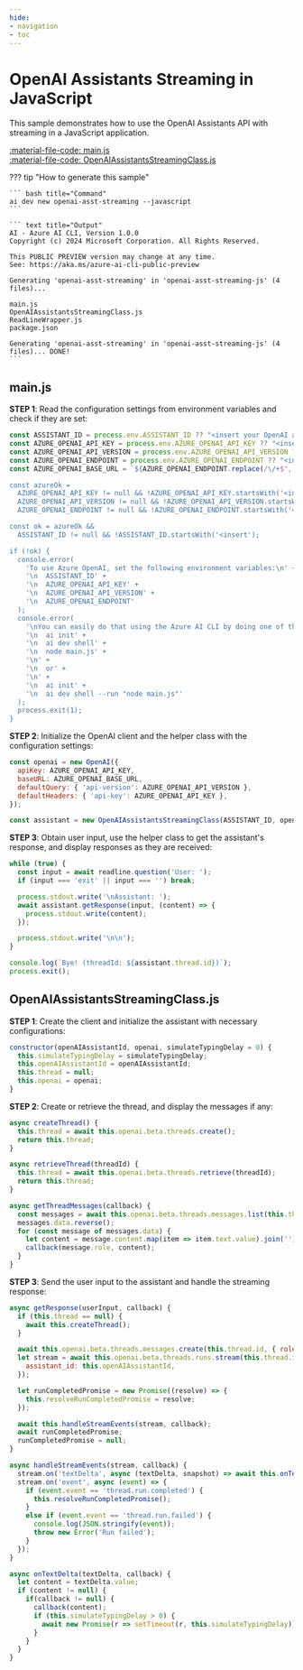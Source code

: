 ```yaml
---
hide:
- navigation
- toc
---
```

# OpenAI Assistants Streaming in JavaScript

This sample demonstrates how to use the OpenAI Assistants API with streaming in a JavaScript application.

[:material-file-code: main.js](https://github.dev/robch/book-of-ai/blob/main/docs/samples/openai-asst-streaming-js/main.js)  
[:material-file-code: OpenAIAssistantsStreamingClass.js](https://github.dev/robch/book-of-ai/blob/main/docs/samples/openai-asst-streaming-js/OpenAIAssistantsStreamingClass.js)  

??? tip "How to generate this sample"

    ``` bash title="Command"
    ai dev new openai-asst-streaming --javascript
    ```

    ``` text title="Output"
    AI - Azure AI CLI, Version 1.0.0
    Copyright (c) 2024 Microsoft Corporation. All Rights Reserved.

    This PUBLIC PREVIEW version may change at any time.
    See: https://aka.ms/azure-ai-cli-public-preview

    Generating 'openai-asst-streaming' in 'openai-asst-streaming-js' (4 files)...

    main.js
    OpenAIAssistantsStreamingClass.js
    ReadLineWrapper.js
    package.json

    Generating 'openai-asst-streaming' in 'openai-asst-streaming-js' (4 files)... DONE!
    ```


## main.js

**STEP 1**: Read the configuration settings from environment variables and check if they are set:

```javascript title="main.js"
const ASSISTANT_ID = process.env.ASSISTANT_ID ?? "<insert your OpenAI assistant ID here>";
const AZURE_OPENAI_API_KEY = process.env.AZURE_OPENAI_API_KEY ?? "<insert your Azure OpenAI API key here>";
const AZURE_OPENAI_API_VERSION = process.env.AZURE_OPENAI_API_VERSION ?? "<insert your Azure OpenAI API version here>";
const AZURE_OPENAI_ENDPOINT = process.env.AZURE_OPENAI_ENDPOINT ?? "<insert your Azure OpenAI endpoint here>";
const AZURE_OPENAI_BASE_URL = `${AZURE_OPENAI_ENDPOINT.replace(/\/+$", '')}/openai`;

const azureOk = 
  AZURE_OPENAI_API_KEY != null && !AZURE_OPENAI_API_KEY.startsWith('<insert') &&
  AZURE_OPENAI_API_VERSION != null && !AZURE_OPENAI_API_VERSION.startsWith('<insert') &&
  AZURE_OPENAI_ENDPOINT != null && !AZURE_OPENAI_ENDPOINT.startsWith('<insert');

const ok = azureOk &&
  ASSISTANT_ID != null && !ASSISTANT_ID.startsWith('<insert');

if (!ok) {
  console.error(
    'To use Azure OpenAI, set the following environment variables:\n' +
    '\n  ASSISTANT_ID' +
    '\n  AZURE_OPENAI_API_KEY' +
    '\n  AZURE_OPENAI_API_VERSION' +
    '\n  AZURE_OPENAI_ENDPOINT'
  );
  console.error(
    '\nYou can easily do that using the Azure AI CLI by doing one of the following:\n' +
    '\n  ai init' +
    '\n  ai dev shell' +
    '\n  node main.js' +
    '\n' +
    '\n  or' +
    '\n' +
    '\n  ai init' +
    '\n  ai dev shell --run "node main.js"'
  );
  process.exit(1);
}
```

**STEP 2**: Initialize the OpenAI client and the helper class with the configuration settings:

```javascript title="main.js"
const openai = new OpenAI({
  apiKey: AZURE_OPENAI_API_KEY,
  baseURL: AZURE_OPENAI_BASE_URL,
  defaultQuery: { 'api-version': AZURE_OPENAI_API_VERSION },
  defaultHeaders: { 'api-key': AZURE_OPENAI_API_KEY },
});

const assistant = new OpenAIAssistantsStreamingClass(ASSISTANT_ID, openai);
```

**STEP 3**: Obtain user input, use the helper class to get the assistant's response, and display responses as they are received:

```javascript title="main.js"
while (true) {
  const input = await readline.question('User: ');
  if (input === 'exit' || input === '') break;

  process.stdout.write('\nAssistant: ');
  await assistant.getResponse(input, (content) => {
    process.stdout.write(content);
  });

  process.stdout.write('\n\n');
}

console.log(`Bye! (threadId: ${assistant.thread.id})`);
process.exit();
```

## OpenAIAssistantsStreamingClass.js

**STEP 1**: Create the client and initialize the assistant with necessary configurations:

```javascript title="OpenAIAssistantsStreamingClass.js"
constructor(openAIAssistantId, openai, simulateTypingDelay = 0) {
  this.simulateTypingDelay = simulateTypingDelay;
  this.openAIAssistantId = openAIAssistantId;
  this.thread = null;
  this.openai = openai;
}
```

**STEP 2**: Create or retrieve the thread, and display the messages if any:

```javascript title="OpenAIAssistantsStreamingClass.js"
async createThread() {
  this.thread = await this.openai.beta.threads.create();
  return this.thread;
}

async retrieveThread(threadId) {
  this.thread = await this.openai.beta.threads.retrieve(threadId);
  return this.thread;
}

async getThreadMessages(callback) {
  const messages = await this.openai.beta.threads.messages.list(this.thread.id);
  messages.data.reverse();
  for (const message of messages.data) {
    let content = message.content.map(item => item.text.value).join('') + '\n\n';
    callback(message.role, content);
  }
}
```

**STEP 3**: Send the user input to the assistant and handle the streaming response:

```javascript title="OpenAIAssistantsStreamingClass.js"
async getResponse(userInput, callback) {
  if (this.thread == null) {
    await this.createThread();
  }

  await this.openai.beta.threads.messages.create(this.thread.id, { role: "user", content: userInput });
  let stream = await this.openai.beta.threads.runs.stream(this.thread.id, {
    assistant_id: this.openAIAssistantId,
  });

  let runCompletedPromise = new Promise((resolve) => {
    this.resolveRunCompletedPromise = resolve;
  });

  await this.handleStreamEvents(stream, callback);
  await runCompletedPromise;
  runCompletedPromise = null;
}

async handleStreamEvents(stream, callback) {
  stream.on('textDelta', async (textDelta, snapshot) => await this.onTextDelta(textDelta, callback));
  stream.on('event', async (event) => {
    if (event.event == 'thread.run.completed') {
      this.resolveRunCompletedPromise();
    }
    else if (event.event == 'thread.run.failed') {
      console.log(JSON.stringify(event));
      throw new Error('Run failed');
    }
  });
}

async onTextDelta(textDelta, callback) {
  let content = textDelta.value;
  if (content != null) {
    if(callback != null) {
      callback(content);
      if (this.simulateTypingDelay > 0) {
        await new Promise(r => setTimeout(r, this.simulateTypingDelay));
      }
    }
  }
}
```